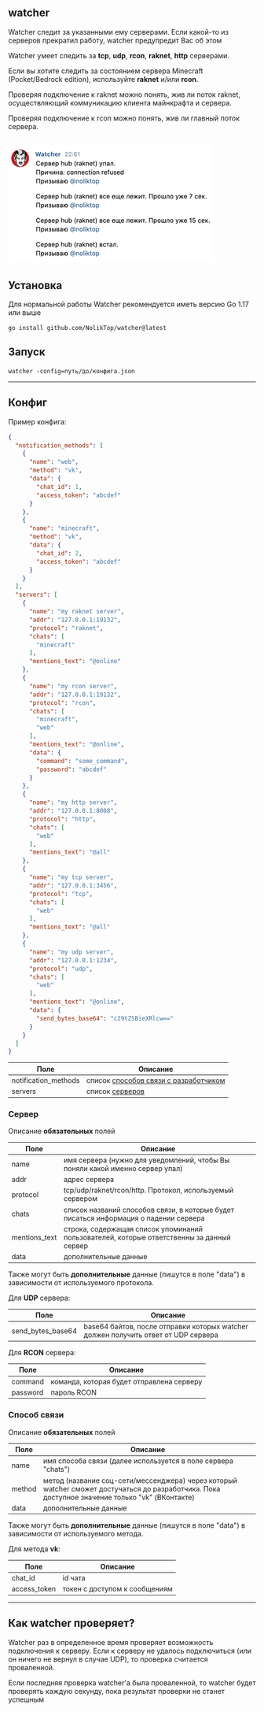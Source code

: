 ## watcher

Watcher следит за указанными ему серверами. Если какой-то из серверов прекратил работу, watcher предупредит Вас об этом

Watcher умеет следить за **tcp**, **udp**, **rcon**, **raknet**, **http** серверами.

Если вы хотите следить за состоянием сервера Minecraft (Pocket/Bedrock edition), используйте **raknet** и/или **rcon**.

Проверяя подключение к raknet можно понять, жив ли поток raknet, осуществляющий коммуникацию клиента майнкрафта и сервера.

Проверяя подключение к rcon можно понять, жив ли главный поток сервера. 

![messages from watcher](watcher_is_watching_you.png)
--

## Установка

Для нормальной работы Watcher рекомендуется иметь версию Go 1.17 или выше

```shell script
go install github.com/NolikTop/watcher@latest
```

## Запуск

```shell script
watcher -config=путь/до/конфига.json
```

---

## Конфиг

Пример конфига:

```json
{
  "notification_methods": [
    {
      "name": "web",
      "method": "vk",
      "data": {
        "chat_id": 1,
        "access_token": "abcdef"
      }
    },
    {
      "name": "minecraft",
      "method": "vk",
      "data": {
        "chat_id": 2,
        "access_token": "abcdef"
      }
    }
  ],
  "servers": [
    {
      "name": "my raknet server",
      "addr": "127.0.0.1:19132",
      "protocol": "raknet",
      "chats": [
        "minecraft"
      ],
      "mentions_text": "@online"
    },
    {
      "name": "my rcon server",
      "addr": "127.0.0.1:19132",
      "protocol": "rcon",
      "chats": [
        "minecraft",
        "web"
      ],
      "mentions_text": "@online",
      "data": {
        "command": "some_command",
        "password": "abcdef"
      }
    },
    {
      "name": "my http server",
      "addr": "127.0.0.1:8008",
      "protocol": "http",
      "chats": [
        "web"
      ],
      "mentions_text": "@all"
    },
    {
      "name": "my tcp server",
      "addr": "127.0.0.1:3456",
      "protocol": "tcp",
      "chats": [
        "web"
      ],
      "mentions_text": "@all"
    },
    {
      "name": "my udp server",
      "addr": "127.0.0.1:1234",
      "protocol": "udp",
      "chats": [
        "web"
      ],
      "mentions_text": "@online",
      "data": {
        "send_bytes_base64": "c29tZSBieXRlcw=="
      }
    }
  ]
}
```

Поле | Описание
------------ | -------------
notification_methods | список [способов связи с разработчиком](#способ-связи)
servers | список [серверов](#сервер)

### Сервер

Описание **обязательных** полей

Поле | Описание
------------ | -------------
name | имя сервера (нужно для уведомлений, чтобы Вы поняли какой именно сервер упал)
addr | адрес сервера
protocol | tcp/udp/raknet/rcon/http. Протокол, используемый сервером
chats | список названий способов связи, в которые будет писаться информация о падении сервера
mentions_text | строка, содержащая список упоминаний пользователей, которые ответственны за данный сервер
data | дополнительные данные

Также могут быть **дополнительные** данные (пишутся в поле "data") в зависимости от используемого протокола.

Для **UDP** сервера:

Поле | Описание
------------ | -------------
send_bytes_base64 | base64 байтов, после отправки которых watcher должен получить ответ от UDP сервера

Для **RCON** сервера:

Поле | Описание
------------ | -------------
command | команда, которая будет отправлена серверу
password | пароль RCON

### Способ связи

Описание **обязательных** полей

Поле | Описание
------------ | -------------
name | имя способа связи (далее используется в поле сервера "chats")
method | метод (название соц-сети/мессенджера) через который watcher сможет достучаться до разработчика. Пока доступное значение только "vk" (ВКонтакте)
data | дополнительные данные

Также могут быть **дополнительные** данные (пишутся в поле "data") в зависимости от используемого метода.

Для метода **vk**:

Поле | Описание
------------ | -------------
chat_id | id чата
access_token | токен с доступом к сообщениям

---

## Как watcher проверяет?

Watcher раз в определенное время проверяет возможность подключения к серверу. 
Если к серверу не удалось подключиться (или он ничего не вернул в случае UDP), то проверка считается проваленной.

Если последняя проверка watcher'а была проваленной, то watcher будет проверять каждую секунду, 
пока результат проверки не станет успешным
